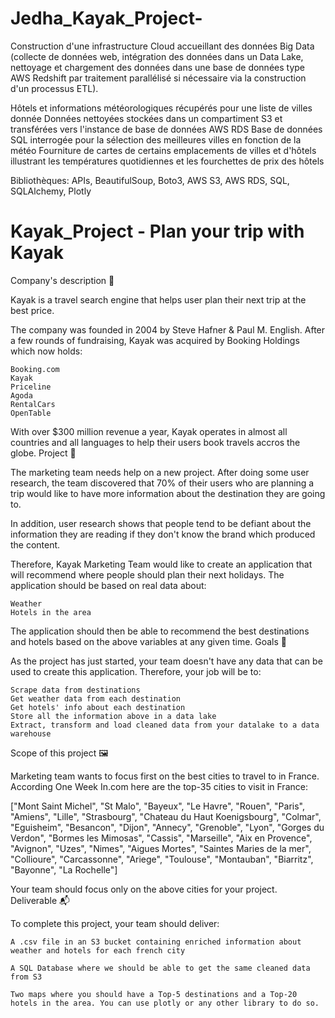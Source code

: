 # Jedha_Kayak_Project-


Construction d'une infrastructure Cloud accueillant des données Big Data (collecte de données web, intégration des données dans un Data Lake, nettoyage et chargement des données dans une base de données type AWS Redshift par traitement parallélisé si nécessaire via la construction d'un processus ETL).

Hôtels et informations météorologiques récupérés pour une liste de villes donnée
Données nettoyées stockées dans un compartiment S3 et transférées vers l'instance de base de données AWS RDS
Base de données SQL interrogée pour la sélection des meilleures villes en fonction de la météo
Fourniture de cartes de certains emplacements de villes et d'hôtels illustrant les températures quotidiennes et les fourchettes de prix des hôtels

Bibliothèques: APIs, BeautifulSoup, Boto3, AWS S3, AWS RDS, SQL, SQLAlchemy, Plotly

# Kayak_Project - Plan your trip with Kayak
Company's description 📇

Kayak is a travel search engine that helps user plan their next trip at the best price.

The company was founded in 2004 by Steve Hafner & Paul M. English. After a few rounds of fundraising, Kayak was acquired by Booking Holdings which now holds:

    Booking.com
    Kayak
    Priceline
    Agoda
    RentalCars
    OpenTable

With over $300 million revenue a year, Kayak operates in almost all countries and all languages to help their users book travels accros the globe.
Project 🚧

The marketing team needs help on a new project. After doing some user research, the team discovered that 70% of their users who are planning a trip would like to have more information about the destination they are going to.

In addition, user research shows that people tend to be defiant about the information they are reading if they don't know the brand which produced the content.

Therefore, Kayak Marketing Team would like to create an application that will recommend where people should plan their next holidays. The application should be based on real data about:

    Weather
    Hotels in the area

The application should then be able to recommend the best destinations and hotels based on the above variables at any given time.
Goals 🎯

As the project has just started, your team doesn't have any data that can be used to create this application. Therefore, your job will be to:

    Scrape data from destinations
    Get weather data from each destination
    Get hotels' info about each destination
    Store all the information above in a data lake
    Extract, transform and load cleaned data from your datalake to a data warehouse

Scope of this project 🖼️

Marketing team wants to focus first on the best cities to travel to in France. According One Week In.com here are the top-35 cities to visit in France:

["Mont Saint Michel", "St Malo", "Bayeux", "Le Havre", "Rouen", "Paris", "Amiens", "Lille", "Strasbourg", "Chateau du Haut Koenigsbourg", "Colmar", "Eguisheim", "Besancon", "Dijon", "Annecy", "Grenoble", "Lyon", "Gorges du Verdon", "Bormes les Mimosas", "Cassis", "Marseille", "Aix en Provence", "Avignon", "Uzes", "Nimes", "Aigues Mortes", "Saintes Maries de la mer", "Collioure", "Carcassonne", "Ariege", "Toulouse", "Montauban", "Biarritz", "Bayonne", "La Rochelle"]

Your team should focus only on the above cities for your project.
Deliverable 📬

To complete this project, your team should deliver:

    A .csv file in an S3 bucket containing enriched information about weather and hotels for each french city

    A SQL Database where we should be able to get the same cleaned data from S3

    Two maps where you should have a Top-5 destinations and a Top-20 hotels in the area. You can use plotly or any other library to do so.

